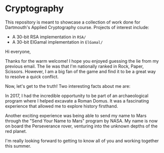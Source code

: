 # Cryptography
This repository is meant to showcase a collection of work done for Dartmouth's Applied Cryptography course. Projects of interest include:
- A 30-bit RSA implementation in `RSA/`
- A 30-bit ElGamal implementation in `ElGamal/`


Hi everyone,

Thanks for the warm welcome! I hope you enjoyed guessing the lie from my previous email. The lie was that I'm nationally ranked in Rock, Paper, Scissors. However, I am a big fan of the game and find it to be a great way to resolve a quick conflict.

Now, let's get to the truth! Two interesting facts about me are:

In 2017, I had the incredible opportunity to be part of an archaeological program where I helped excavate a Roman Domus. It was a fascinating experience that allowed me to explore history firsthand.

Another exciting experience was being able to send my name to Mars through the "Send Your Name to Mars" program by NASA. My name is now on board the Perseverance rover, venturing into the unknown depths of the red planet.

I'm really looking forward to getting to know all of you and working together this summer.

